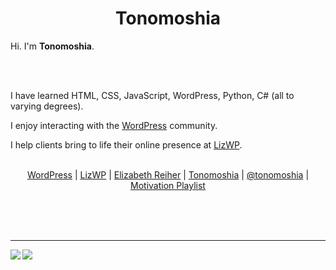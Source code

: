 

<h1 align="center">Tonomoshia</h1>
<p>Hi. I'm <b>Tonomoshia</b>.</p><br>

<br>

I have learned HTML, CSS, JavaScript, WordPress, Python, C# (all to varying degrees).

I enjoy interacting with the [WordPress](https://jetpack.pro/profile/tonomoshia/) community. 

I help clients bring to life their online presence at [LizWP](https://lizwp.com).
<br>
<br>

<p align="center">
  <a href="https://jetpack.pro/profile/tonomoshia/">WordPress</a> |
  <a href="https://lizwp.com">LizWP</a> |
  <a href="https://elizabethreiher.com">Elizabeth Reiher</a> | 
  <a href="https://tonomoshia.com">Tonomoshia</a> |
  <a href="https://twitter.com/tonomoshia">@tonomoshia</a> |
  <a href="https://open.spotify.com/playlist/7HTZaPUtDVqhspjMUPveEO?si=1Dc7purETeW_NTTUc_JYzg">Motivation Playlist</a>
  <br><br> 
</p>
<br><br>
<hr>

<a href="https://github.com/anuraghazra/github-readme-stats">
  <img align="left" src="https://github-readme-stats.vercel.app/api?username=tonomoshia&show_icons=true&theme=dracula" />
</a>

<a href="https://github.com/anuraghazra/github-readme-stats">
  <img align="left" src="https://github-readme-stats.vercel.app/api/top-langs/?username=tonomoshia" />
</a>






